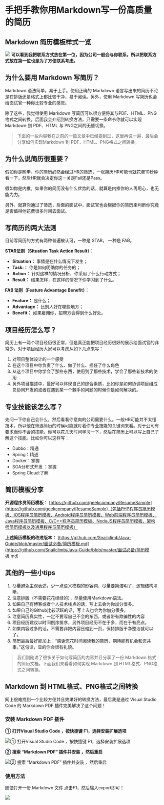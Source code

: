 # 手把手教你用Markdown写一份高质量的简历

## Markdown 简历模板样式一览
![](https://user-gold-cdn.xitu.io/2018/9/3/1659f91e4843bd67?w=800&h=1737&f=png&s=97357)
**可以看到我把联系方式放在第一位，因为公司一般会与你联系，所以把联系方式放在第一位也是为了方便联系考虑。**

## 为什么要用 Markdown 写简历？

Markdown 语法简单，易于上手。使用正确的 Markdown 语言写出来的简历不论是在排版还是格式上都比较干净，易于阅读。另外，使用 Markdown 写简历也会给面试官一种你比较专业的感觉。

除了这些，我觉得使用 Markdown 写简历可以很方便将其与PDF、HTML、PNG格式之间转换。后面我会介绍到转换方法，只需要一条命令你就可以实现 Markdown 到 PDF、HTML 与 PNG之间的无缝切换。

> 下面的一些内容我在之前的一篇文章中已经提到过，这里再说一遍，最后会分享如何实现Markdown 到 PDF、HTML、PNG格式之间转换。

## 为什么说简历很重要？

假如你是网申，你的简历必然会经过HR的筛选，一张简历HR可能也就花费10秒钟看一下，然后HR就会决定你这一关是Fail还是Pass。

假如你是内推，如果你的简历没有什么优势的话，就算是内推你的人再用心，也无能为力。

另外，就算你通过了筛选，后面的面试中，面试官也会根据你的简历来判断你究竟是否值得他花费很多时间去面试。

## 写简历的两大法则

目前写简历的方式有两种普遍被认可，一种是 STAR， 一种是 FAB。

**STAR法则（Situation Task Action Result）：**

- **Situation：** 事情是在什么情况下发生；
- **Task:：** 你是如何明确你的任务的；
- **Action：** 针对这样的情况分析，你采用了什么行动方式；
- **Result：** 结果怎样，在这样的情况下你学习到了什么。

**FAB 法则（Feature Advantage Benefit）：**

- **Feature：** 是什么；
- **Advantage：** 比别人好在哪些地方；
- **Benefit：** 如果雇佣你，招聘方会得到什么好处。

## 项目经历怎么写？
简历上有一两个项目经历很正常，但是真正能把项目经历很好的展示给面试官的非常少。对于项目经历大家可以考虑从如下几点来写：

1. 对项目整体设计的一个感受
2. 在这个项目中你负责了什么、做了什么、担任了什么角色
3. 从这个项目中你学会了那些东西，使用到了那些技术，学会了那些新技术的使用
4. 另外项目描述中，最好可以体现自己的综合素质，比如你是如何协调项目组成员协同开发的或者在遇到某一个棘手的问题的时候你是如何解决的。

## 专业技能该怎么写？
先问一下你自己会什么，然后看看你意向的公司需要什么。一般HR可能并不太懂技术，所以他在筛选简历的时候可能就盯着你专业技能的关键词来看。对于公司有要求而你不会的技能，你可以花几天时间学习一下，然后在简历上可以写上自己了解这个技能。比如你可以这样写：

- Dubbo：精通
- Spring：精通
- Docker：掌握
-  SOA分布式开发 ：掌握
- Spring Cloud:了解

## 简历模板分享

**开源程序员简历模板**： [https://github.com/geekcompany/ResumeSample](https://github.com/geekcompany/ResumeSample)（包括PHP程序员简历模板、iOS程序员简历模板、Android程序员简历模板、Web前端程序员简历模板、Java程序员简历模板、C/C++程序员简历模板、NodeJS程序员简历模板、架构师简历模板以及通用程序员简历模板）

**上述简历模板的改进版本：** [https://github.com/Snailclimb/Java-Guide/blob/master/面试必备/简历模板.md](https://github.com/Snailclimb/Java-Guide/blob/master/面试必备/简历模板.md) 

## 其他的一些小tips

1. 尽量避免主观表述，少一点语义模糊的形容词，尽量要简洁明了，逻辑结构清晰。
2. 注意排版（不需要花花绿绿的），尽量使用Markdown语法。
3. 如果自己有博客或者个人技术栈点的话，写上去会为你加分很多。
4. 如果自己的Github比较活跃的话，写上去也会为你加分很多。
5. 注意简历真实性，一定不要写自己不会的东西，或者带有欺骗性的内容
6. 项目经历建议以时间倒序排序，另外项目经历不在于多，而在于有亮点。
7. 如果内容过多的话，不需要非把内容压缩到一页，保持排版干净整洁就可以了。
8. 简历最后最好能加上：“感谢您花时间阅读我的简历，期待能有机会和您共事。”这句话，显的你会很有礼貌。


> 我们刚刚讲了很多关于如何写简历的内容并且分享了一份 Markdown 格式的简历文档。下面我们来看看如何实现 Markdown 到 HTML格式、PNG格式之间转换。
## Markdown 到 HTML格式、PNG格式之间转换 

网上很难找到一个比较方便并且效果好的转换方法，最后我是通过 Visual Studio Code 的 Markdown PDF 插件完美解决了这个问题！

### 安装 Markdown PDF 插件

**① 打开Visual Studio Code ，按快捷键 F1，选择安装扩展选项**

![① 打开Visual Studio Code ，按快捷键 F1，选择安装扩展选项](https://user-gold-cdn.xitu.io/2018/9/3/1659f9a44103e551?w=1366&h=688&f=png&s=104435)

**② 搜索 “Markdown PDF” 插件并安装 ，然后重启**

![② 搜索 “Markdown PDF” 插件并安装 ，然后重启](https://user-gold-cdn.xitu.io/2018/9/3/1659f9dbef0d06fb?w=1280&h=420&f=png&s=70510)

### 使用方法

随便打开一份 Markdown 文件 点击F1，然后输入export即可！

![](https://user-gold-cdn.xitu.io/2018/9/3/1659fa0292906150?w=1289&h=468&f=png&s=72178)

